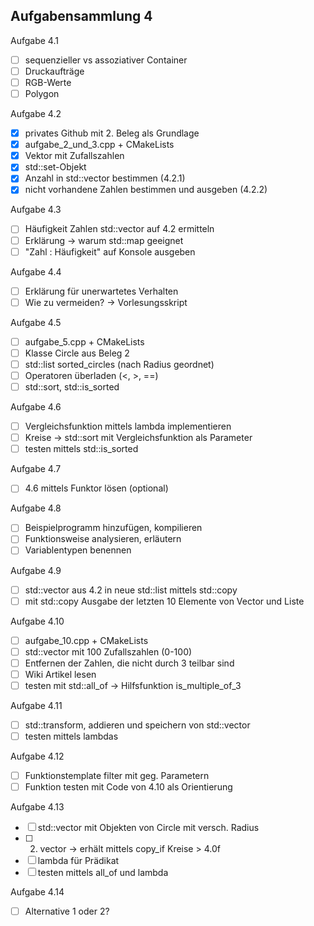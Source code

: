 ## Aufgabensammlung 4

Aufgabe 4.1
  - [ ] sequenzieller vs assoziativer Container
  - [ ] Druckaufträge
  - [ ] RGB-Werte
  - [ ] Polygon

Aufgabe 4.2
  - [x] privates Github mit 2. Beleg als Grundlage
  - [x] aufgabe_2_und_3.cpp + CMakeLists
  - [x] Vektor mit Zufallszahlen
  - [x] std::set-Objekt
  - [x] Anzahl in std::vector bestimmen (4.2.1)
  - [x] nicht vorhandene Zahlen bestimmen und ausgeben (4.2.2)

Aufgabe 4.3
  - [ ] Häufigkeit Zahlen std::vector auf 4.2 ermitteln
  - [ ] Erklärung -> warum std::map geeignet
  - [ ] "Zahl : Häufigkeit" auf Konsole ausgeben

Aufgabe 4.4
  - [ ] Erklärung für unerwartetes Verhalten
  - [ ] Wie zu vermeiden? -> Vorlesungsskript

Aufgabe 4.5
  - [ ] aufgabe_5.cpp + CMakeLists
  - [ ] Klasse Circle aus Beleg 2
  - [ ] std::list sorted_circles (nach Radius geordnet)
  - [ ] Operatoren überladen (<, >, ==)
  - [ ] std::sort, std::is_sorted

Aufgabe 4.6
  - [ ] Vergleichsfunktion mittels lambda implementieren
  - [ ] Kreise -> std::sort mit Vergleichsfunktion als Parameter
  - [ ] testen mittels std::is_sorted

Aufgabe 4.7
  - [ ] 4.6 mittels Funktor lösen (optional)

Aufgabe 4.8
  - [ ] Beispielprogramm hinzufügen, kompilieren
  - [ ] Funktionsweise analysieren, erläutern
  - [ ] Variablentypen benennen

Aufgabe 4.9
  - [ ] std::vector aus 4.2 in neue std::list mittels std::copy
  - [ ] mit std::copy Ausgabe der letzten 10 Elemente von Vector und Liste

Aufgabe 4.10
  - [ ] aufgabe_10.cpp + CMakeLists
  - [ ] std::vector mit 100 Zufallszahlen (0-100)
  - [ ] Entfernen der Zahlen, die nicht durch 3 teilbar sind
  - [ ] Wiki Artikel lesen
  - [ ] testen mit std::all_of -> Hilfsfunktion is_multiple_of_3

Aufgabe 4.11
  - [ ] std::transform, addieren und speichern von std::vector
  - [ ] testen mittels lambdas

Aufgabe 4.12
  - [ ] Funktionstemplate filter mit geg. Parametern
  - [ ] Funktion testen mit Code von 4.10 als Orientierung

Aufgabe 4.13
  - [ ] std::vector mit Objekten von Circle mit versch. Radius
  - [ ] 2. vector -> erhält mittels copy_if Kreise > 4.0f
  - [ ] lambda für Prädikat
  - [ ] testen mittels all_of und lambda

Aufgabe 4.14
  - [ ] Alternative 1 oder 2?



